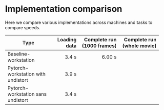 # Implementation comparison

Here we compare various implementations across machines and tasks to compare speeds.

| Type                               | Loading data | Complete run (1000 frames) | Complete run (whole movie) |
| ---------------------------------- | -----------: | -------------------------: | -------------------------: |
| Baseline-workstation               |        3.4 s |                     6.00 s |                            |
| Pytorch-workstation with undistort |        3.9 s |                            |                            |
| Pytorch-workstation sans undistort |        3.4 s |

